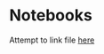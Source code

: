 # Notebooks

Attempt to link file [here](http://nbviewer.jupyter.org/github/collin1021/Notebooks/blob/master/subdir/JupyterTestDocument.ipynb)
